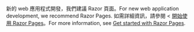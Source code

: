 <span data-ttu-id="87ff2-101">新的 web 應用程式開發，我們建議 Razor 頁面。</span><span class="sxs-lookup"><span data-stu-id="87ff2-101">For new web application development, we recommend Razor Pages.</span></span> <span data-ttu-id="87ff2-102">如需詳細資訊，請參閱 <<c0> [ 開始使用 Razor Pages](/aspnet/core/tutorials/razor-pages/razor-pages-start)。</span><span class="sxs-lookup"><span data-stu-id="87ff2-102">For more information, see [Get started with Razor Pages](/aspnet/core/tutorials/razor-pages/razor-pages-start).</span></span>